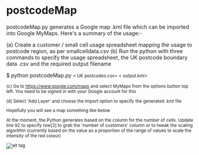 # postcodeMap
postcodeMap.py generates a Google map .kml file which can be imported into Google MyMaps.  Here's a summary of the usage:-
 
(a) Create a customer / small cell usage spreadsheet mapping the usage to postcode region, as per smallcelldata.csv
(b) Run the python with three commands to specify the usage spreadsheet, the UK postcode boundary data .csv and the required output filename
 
$ python postcodeMap.py <small cell config.csv> < UK postcodes.csv> < output.kml>
 
(c)  Go to https://www.google.com/maps and select MyMaps from the options button top left.  You need to be signed in with your Google account for this
 
(d) Select 'Add Layer' and choose the import option to specify the generated .kml file
 
Hopefully you will see a map something like below
 
At the moment, the Python generates based on the column for the number of cells.  Update line 92 to specify row[2] to grab the 'number of customers' column or to tweak the scaling algorithm (currently based on the value as a proportion of the range of values to scale the intensity of the red colour)

![alt tag](https://raw.github.com/stevecalvert/postcodeMap/master/postcodeMap.png)
 
